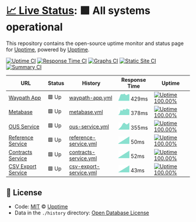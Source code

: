 # [📈 Live Status](https://demo.upptime.js.org): <!--live status--> **🟩 All systems operational**

This repository contains the open-source uptime monitor and status page for [Upptime](https://upptime.js.org), powered by [Upptime](https://github.com/upptime/upptime).

[![Uptime CI](https://github.com/koj-co/upptime/workflows/Uptime%20CI/badge.svg)](https://github.com/koj-co/upptime/actions?query=workflow%3A%22Uptime+CI%22)
[![Response Time CI](https://github.com/koj-co/upptime/workflows/Response%20Time%20CI/badge.svg)](https://github.com/koj-co/upptime/actions?query=workflow%3A%22Response+Time+CI%22)
[![Graphs CI](https://github.com/koj-co/upptime/workflows/Graphs%20CI/badge.svg)](https://github.com/koj-co/upptime/actions?query=workflow%3A%22Graphs+CI%22)
[![Static Site CI](https://github.com/koj-co/upptime/workflows/Static%20Site%20CI/badge.svg)](https://github.com/koj-co/upptime/actions?query=workflow%3A%22Static+Site+CI%22)
[![Summary CI](https://github.com/koj-co/upptime/workflows/Summary%20CI/badge.svg)](https://github.com/koj-co/upptime/actions?query=workflow%3A%22Summary+CI%22)

<!--start: status pages-->
<!-- This summary is generated by Upptime (https://github.com/upptime/upptime) -->
<!-- Do not edit this manually, your changes will be overwritten -->

| URL                                                                  | Status | History                                                                                                               | Response Time                                                                          | Uptime                                                                                                                                                                                                                                  |
| -------------------------------------------------------------------- | ------ | --------------------------------------------------------------------------------------------------------------------- | -------------------------------------------------------------------------------------- | --------------------------------------------------------------------------------------------------------------------------------------------------------------------------------------------------------------------------------------- |
| [Waypath App](https://app.waypath.io)                                | 🟩 Up  | [waypath-app.yml](https://github.com/fullprofile/status_monitor/commits/master/history/waypath-app.yml)               | <img alt="Response time graph" src="./graphs/waypath-app.png" height="20"> 429ms       | [![Uptime 100.00%](https://img.shields.io/endpoint?url=https%3A%2F%2Fraw.githubusercontent.com%2Ffullprofile%2Fstatus_monitor%2Fmaster%2Fapi%2Fwaypath-app%2Fuptime.json)](https://status.waypath.io/history/waypath-app)               |
| [Metabase](https://metabase.waypath.io/)                             | 🟩 Up  | [metabase.yml](https://github.com/fullprofile/status_monitor/commits/master/history/metabase.yml)                     | <img alt="Response time graph" src="./graphs/metabase.png" height="20"> 378ms          | [![Uptime 100.00%](https://img.shields.io/endpoint?url=https%3A%2F%2Fraw.githubusercontent.com%2Ffullprofile%2Fstatus_monitor%2Fmaster%2Fapi%2Fmetabase%2Fuptime.json)](https://status.waypath.io/history/metabase)                     |
| [OUS Service](https://api.waypath.io/ous/health-monitor)             | 🟩 Up  | [ous-service.yml](https://github.com/fullprofile/status_monitor/commits/master/history/ous-service.yml)               | <img alt="Response time graph" src="./graphs/ous-service.png" height="20"> 355ms       | [![Uptime 100.00%](https://img.shields.io/endpoint?url=https%3A%2F%2Fraw.githubusercontent.com%2Ffullprofile%2Fstatus_monitor%2Fmaster%2Fapi%2Fous-service%2Fuptime.json)](https://status.waypath.io/history/ous-service)               |
| [Reference Service](https://api.waypath.io/reference/health-monitor) | 🟩 Up  | [reference-service.yml](https://github.com/fullprofile/status_monitor/commits/master/history/reference-service.yml)   | <img alt="Response time graph" src="./graphs/reference-service.png" height="20"> 50ms  | [![Uptime 100.00%](https://img.shields.io/endpoint?url=https%3A%2F%2Fraw.githubusercontent.com%2Ffullprofile%2Fstatus_monitor%2Fmaster%2Fapi%2Freference-service%2Fuptime.json)](https://status.waypath.io/history/reference-service)   |
| [Contracts Service](https://api.waypath.io/contracts/health-monitor) | 🟩 Up  | [contracts-service.yml](https://github.com/fullprofile/status_monitor/commits/master/history/contracts-service.yml)   | <img alt="Response time graph" src="./graphs/contracts-service.png" height="20"> 52ms  | [![Uptime 100.00%](https://img.shields.io/endpoint?url=https%3A%2F%2Fraw.githubusercontent.com%2Ffullprofile%2Fstatus_monitor%2Fmaster%2Fapi%2Fcontracts-service%2Fuptime.json)](https://status.waypath.io/history/contracts-service)   |
| [CSV Export Service](https://api.waypath.io/csv/health-monitor)      | 🟩 Up  | [csv-export-service.yml](https://github.com/fullprofile/status_monitor/commits/master/history/csv-export-service.yml) | <img alt="Response time graph" src="./graphs/csv-export-service.png" height="20"> 43ms | [![Uptime 100.00%](https://img.shields.io/endpoint?url=https%3A%2F%2Fraw.githubusercontent.com%2Ffullprofile%2Fstatus_monitor%2Fmaster%2Fapi%2Fcsv-export-service%2Fuptime.json)](https://status.waypath.io/history/csv-export-service) |

<!--end: status pages-->

## 📄 License

- Code: [MIT](./LICENSE) © [Upptime](https://upptime.js.org)
- Data in the `./history` directory: [Open Database License](https://opendatacommons.org/licenses/odbl/1-0/)
